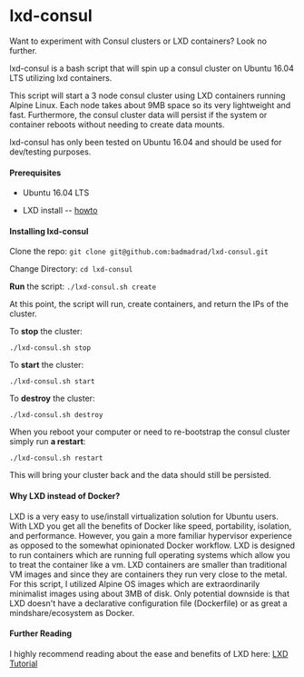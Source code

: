 # lxd-consul

Want to experiment with Consul clusters or LXD containers? Look no further.

lxd-consul is a bash script that will spin up a consul cluster on Ubuntu 16.04 LTS utilizing lxd containers.

This script will start a 3 node consul cluster using LXD containers running Alpine Linux. Each node takes about 9MB space so its very lightweight and fast. Furthermore, the consul cluster data will persist if the system or container reboots without needing to create data mounts.

lxd-consul has only been tested on Ubuntu 16.04 and should be used for dev/testing purposes.

#### Prerequisites
* Ubuntu 16.04 LTS

* LXD install -- [howto](https://linuxcontainers.org/lxd/getting-started-cli/)

#### Installing lxd-consul

Clone the repo:
`git clone git@github.com:badmadrad/lxd-consul.git`

Change Directory:
`cd lxd-consul`

**Run** the script:
`./lxd-consul.sh create`

At this point, the script will run, create containers, and return the IPs of the cluster.

To **stop** the cluster:

`./lxd-consul.sh stop`

To **start** the cluster:

`./lxd-consul.sh start`

To **destroy** the cluster:

`./lxd-consul.sh destroy`

When you reboot your computer or need to re-bootstrap the consul cluster simply run **a restart**:

`./lxd-consul.sh restart`

This will bring your cluster back and the data should still be persisted.

#### Why LXD instead of Docker?

LXD is a very easy to use/install virtualization solution for Ubuntu users. With LXD you get all the benefits of Docker like speed, portability, isolation, and performance. However, you gain a more familiar hypervisor experience as opposed to the somewhat opinionated Docker workflow. LXD is designed to run containers which are running full operating systems which allow you to treat the container like a vm. LXD containers are smaller than traditional VM images and since they are containers they run very close to the metal. For this script, I utilized Alpine OS images which are extraordinarily minimalist images using about 3MB of disk. Only potential downside is that LXD doesn't have a declarative configuration file (Dockerfile) or as great a mindshare/ecosystem as Docker.

#### Further Reading

I highly recommend reading about the ease and benefits of LXD here:
[LXD Tutorial](http://insights.ubuntu.com/2016/03/14/the-lxd-2-0-story-prologue/)
